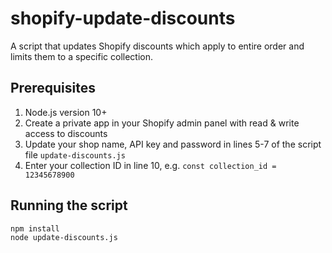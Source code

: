 # shopify-update-discounts

A script that updates Shopify discounts which apply to entire order and limits them to a specific collection.

## Prerequisites

1. Node.js version 10+
2. Create a private app in your Shopify admin panel with read & write access to discounts
3. Update your shop name, API key and password in lines 5-7 of the script file `update-discounts.js`
4. Enter your collection ID in line 10, e.g. `const collection_id = 12345678900`

## Running the script

```
npm install
node update-discounts.js
```

